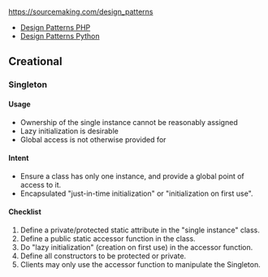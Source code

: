 
https://sourcemaking.com/design_patterns

- [Design Patterns PHP](https://github.com/xuanquynh/design-patterns-php)
- [Design Patterns Python](https://github.com/xuanquynh/design-patterns-python)

## Creational

### Singleton

#### Usage

- Ownership of the single instance cannot be reasonably assigned
- Lazy initialization is desirable
- Global access is not otherwise provided for

#### Intent

- Ensure a class has only one instance, and provide a global point of access to it.
- Encapsulated "just-in-time initialization" or "initialization on first use".

#### Checklist

1. Define a private/protected static attribute in the "single instance" class.
2. Define a public static accessor function in the class.
3. Do "lazy initialization" (creation on first use) in the accessor function.
4. Define all constructors to be protected or private.
5. Clients may only use the accessor function to manipulate the Singleton.
